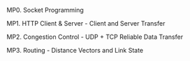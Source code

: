 MP0. Socket Programming 

MP1. HTTP Client & Server - Client and Server Transfer

MP2. Congestion Control - UDP + TCP Reliable Data Transfer

MP3. Routing - Distance Vectors and Link State
